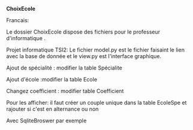 <B> ChoixEcole</B>


 Francais: 

Le dossier ChoixEcole dispose des fichiers pour le professeur d'informatique .

Projet informatique TSI2: Le fichier model.py est le fichier faisaint le lien avec la base de donnée et le view.py est l'interface graphique.


Ajout de spécialité : modifier la table Spécialite


Ajout d'école :modifier la table Ecole


Changez coefficient : modifier table Coefficient 


Pour les afficher: il faut créer un couple unique dans la table EcoleSpe et rajouter si c'est en alternance ou non


Avec SqliteBroswer par exemple

